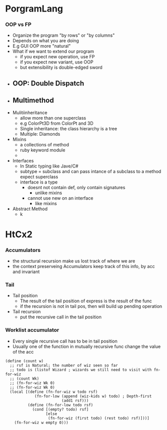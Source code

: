 # PorgramLang
### OOP vs FP
- Organize the program "by rows" or "by columns"
- Depends on what you are doing
- E.g GUI OOP more "natural"
- What if we want to extend our program
  - if you expect new operation, use FP
  - if you expect new variant, use OOP
  - but extensibility is double-edged sword
- OOP: Double Dispatch
  - 
- Multimethod
  - 
- Mulitiinheritance
  - allow more than one superclass
  - e.g ColorPt3D from ColorPt and 3D
  - Single inheritance: the class hierarchy is a tree
  - Multiple: Diamonds
- Mixins
  - a collections of method
  - ruby keyword module
  -
- Interfaces
  - In Static typing like Jave/C#
  - subtype = subclass and can pass intance of a subclass to a method expect superclass
  - interface is a type
    - doesnt not contain def, only contain signatures
	  - unlike mixins
	- cannot use new on an interface
	  - like mixins 
- Abstract Method
  - k
# HtCx2
### Accumulators
- the structural recursion make us lost track of where we are
- the context preserveing Accumulators keep track of this info, by acc and invariant 
### Tail
- Tail position
  - The result of the tail position of express is the result of the func
  - if the recursion is not in tail pos, then will build up pending operation
- Tail recursion
  - put the recursive call in the tail position
### Worklist accumulator
- Every single recursive call has to be in tail position
- Usually one of the function in mutually recursive func change the value of the acc
```rkt
(define (count w)
  ;; rsf is Natural; the number of wiz seen so far 
  ;; todo is (listof Wizard ; wizards we still need to visit with fn-for-wiz
  ;; (count Wk)
  ;; (fn-for-wiz Wk 0)
  ;; (fn-for-wiz Wk 0)
  (local [(define (fn-for-wiz w todo rsf)
			 (fn-for-low (append (wiz-kids w) todo) ; Depth-first
						 (add1 rsf)))
		  (define (fn-for-low todo rsf)
			(cond [(empty? todo) rsf]
				  [else
				   (fn-for-wiz (first todo) (rest todo) rsf)]))]
	(fn-for-wiz w empty 0)))
```



